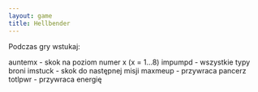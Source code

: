 ```yaml
---
layout: game
title: Hellbender
---
```


Podczas gry wstukaj:

auntemx 	- skok na poziom numer x (x = 1...8)
impumpd 	- wszystkie typy broni
imstuck 	- skok do następnej misji
maxmeup	- przywraca pancerz
totlpwr 	- przywraca energię
